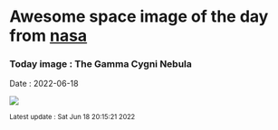 
# Awesome space image of the day from [nasa](https://api.nasa.gov/)

### Today image : The Gamma Cygni Nebula

Date : 2022-06-18


![](https://apod.nasa.gov/apod/image/2206/gamma-cygni-nebula-and-sadr1024.jpg)

<small>Latest update : Sat Jun 18 20:15:21 2022</small>



